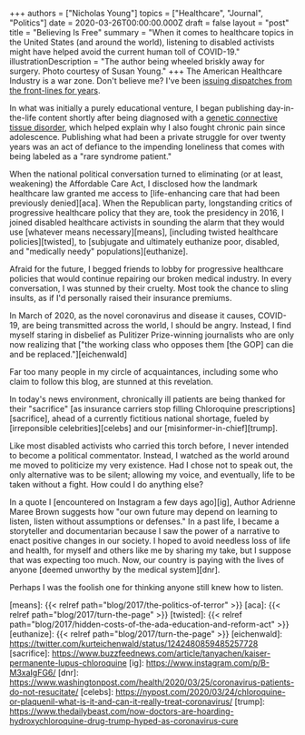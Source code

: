 +++
authors = ["Nicholas Young"]
topics = ["Healthcare", "Journal", "Politics"]
date = 2020-03-26T00:00:00.000Z
draft = false
layout = "post"
title = "Believing Is Free"
summary = "When it comes to healthcare topics in the United States (and around the world), listening to disabled activists might have helped avoid the current human toll of COVID-19."
illustrationDescription = "The author being wheeled briskly away for surgery. Photo courtesy of Susan Young."
+++
The American Healthcare Industry is a war zone. Don't believe me? I've been [issuing dispatches from the front-lines for years][healthcare].

In what was initially a purely educational venture, I began publishing day-in-the-life content shortly after being diagnosed with a [genetic connective tissue disorder][eds], which helped explain why I also fought chronic pain since adolescence. Publishing what had been a private struggle for over twenty years was an act of defiance to the impending loneliness that comes with being labeled as a "rare syndrome patient."

When the national political conversation turned to eliminating (or at least, weakening) the Affordable Care Act, I disclosed how the landmark healthcare law granted me access to [life-enhancing care that had been previously denied][aca]. When the Republican party, longstanding critics of progressive healthcare policy that they are, took the presidency in 2016, I joined disabled healthcare activists in sounding the alarm that they would use [whatever means necessary][means], [including twisted healthcare policies][twisted], to [subjugate and ultimately euthanize poor, disabled, and "medically needy" populations][euthanize].

Afraid for the future, I begged friends to lobby for progressive healthcare policies that would continue repairing our broken medical industry. In every conversation, I was stunned by their cruelty. Most took the chance to sling insults, as if I'd personally raised their insurance premiums.

In March of 2020, as the novel coronavirus and disease it causes, COVID-19, are being transmitted across the world, I should be angry. Instead, I find myself staring in disbelief as Pulitizer Prize-winning journalists who are only now realizing that ["the working class who opposes them [the GOP] can die and be replaced."][eichenwald]

Far too many people in my circle of acquaintances, including some who claim to follow this blog, are stunned at this revelation.

In today's news environment, chronically ill patients are being thanked for their "sacrifice" [as insurance carriers stop filling Chloroquine prescriptions][sacrifice], ahead of a currently fictitious national shortage, fueled by [irreponsible celebrities][celebs] and our [misinformer-in-chief][trump].

Like most disabled activists who carried this torch before, I never intended to become a political commentator. Instead, I watched as the world around me moved to politicize my very existence. Had I chose not to speak out, the only alternative was to be silent; allowing my voice, and eventually, life to be taken without a fight. How could I do anything else?

In a quote I [encountered on Instagram a few days ago][ig], Author Adrienne Maree Brown suggests how "our own future may depend on learning to listen, listen without assumptions or defenses." In a past life, I became a storyteller and documentarian because I saw the power of a narrative to enact positive changes in our society. I hoped to avoid needless loss of life and health, for myself and others like me by sharing my take, but I suppose that was expecting too much. Now, our country is paying with the lives of anyone [deemed unworthy by the medical system][dnr].

Perhaps I was the foolish one for thinking anyone still knew how to listen.

[healthcare]: /blog/category/healthcare/
[eds]: /blog/category/ehlers-danlos-syndrome/
[means]: {{< relref path="blog/2017/the-politics-of-terror" >}}
[aca]: {{< relref path="blog/2017/turn-the-page" >}}
[twisted]: {{< relref path="blog/2017/hidden-costs-of-the-ada-education-and-reform-act" >}}
[euthanize]: {{< relref path="blog/2017/turn-the-page" >}}
[eichenwald]: https://twitter.com/kurteichenwald/status/1242480859485257728
[sacrifice]: https://www.buzzfeednews.com/article/tanyachen/kaiser-permanente-lupus-chloroquine
[ig]: https://www.instagram.com/p/B-M3xaIgFG6/
[dnr]: https://www.washingtonpost.com/health/2020/03/25/coronavirus-patients-do-not-resucitate/
[celebs]: https://nypost.com/2020/03/24/chloroquine-or-plaquenil-what-is-it-and-can-it-really-treat-coronavirus/
[trump]: https://www.thedailybeast.com/now-doctors-are-hoarding-hydroxychloroquine-drug-trump-hyped-as-coronavirus-cure
